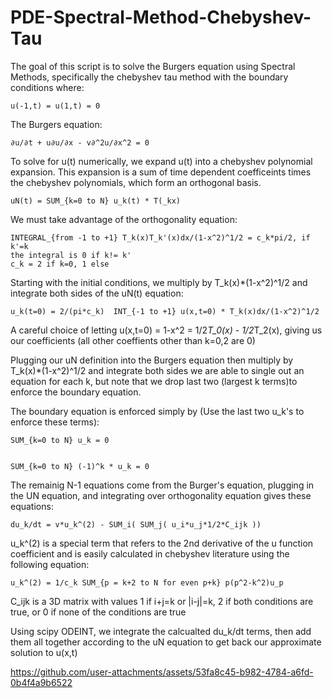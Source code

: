 # PDE-Spectral-Method-Chebyshev-Tau

The goal of this script is to solve the Burgers equation using Spectral Methods, specifically the chebyshev tau method with the boundary conditions
where:

    u(-1,t) = u(1,t) = 0

The Burgers equation:

    ∂u/∂t + u∂u/∂x - v∂^2u/∂x^2 = 0

To solve for u(t) numerically, we expand u(t) into a chebyshev polynomial expansion. This expansion is a sum of time dependent coefficeints times
the chebyshev polynomials, which form an orthogonal basis.

    uN(t) = SUM_{k=0 to N} u_k(t) * T(_kx)

We must take advantage of the orthogonality equation:

    INTEGRAL_{from -1 to +1} T_k(x)T_k'(x)dx/(1-x^2)^1/2 = c_k*pi/2, if k'=k
    the integral is 0 if k!= k'
    c_k = 2 if k=0, 1 else
    
Starting with the initial conditions, we multiply by  T_k(x)*(1-x^2)^1/2 and integrate both sides of the uN(t) equation:
    
    u_k(t=0) = 2/(pi*c_k)  INT_{-1 to +1} u(x,t=0) * T_k(x)dx/(1-x^2)^1/2
    
A careful choice of letting u(x,t=0) = 1-x^2 = 1/2*T_0(x) - 1/2*T_2(x), giving us our coefficients (all other coeffients other than k=0,2 are 0)

Plugging our uN definition into the Burgers equation then multiply by  T_k(x)*(1-x^2)^1/2 and integrate both sides we are able to single out an equation for each k, but note that we drop last two (largest k terms)to enforce the boundary equation.

The boundary equation is enforced simply by (Use the last two u_k's to enforce these terms):
    
    SUM_{k=0 to N} u_k = 0

    
    SUM_{k=0 to N} (-1)^k * u_k = 0

The remainig N-1 equations come from the Burger's equation, plugging in the UN equation, and integrating over orthogonality equation gives these equations:

    du_k/dt = v*u_k^(2) - SUM_i( SUM_j( u_i*u_j*1/2*C_ijk ))

u_k^(2) is a special term that refers to the 2nd derivative of the u function coefficient and is easily calculated in chebyshev literature using the
following equation:

    u_k^(2) = 1/c_k SUM_{p = k+2 to N for even p+k} p(p^2-k^2)u_p
    
C_ijk is a 3D matrix with values 1 if i+j=k or |i-j|=k, 2 if both conditions are true, or 0 if none of the conditions are true

Using scipy ODEINT, we integrate the calcualted du_k/dt terms, then add them all together according to the uN equation to get back our
approximate solution to u(x,t)


https://github.com/user-attachments/assets/53fa8c45-b982-4784-a6fd-0b4f4a9b6522


